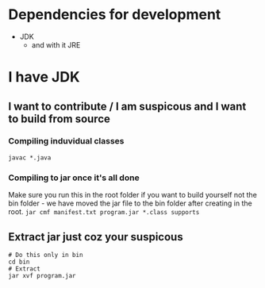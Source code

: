 # Dependencies for development
+ JDK
    + and with it JRE
# I have JDK
## I want to contribute / I am suspicous and I want to build from source
### Compiling induvidual classes
` javac *.java `
### Compiling to jar once it's all done
Make sure you run this in the root folder if you want to build yourself not the bin folder - we have moved the jar file to the bin folder after creating in the root.
` jar cmf manifest.txt program.jar *.class supports `
## Extract jar just coz your suspicous
``` shell
# Do this only in bin
cd bin
# Extract
jar xvf program.jar
```
